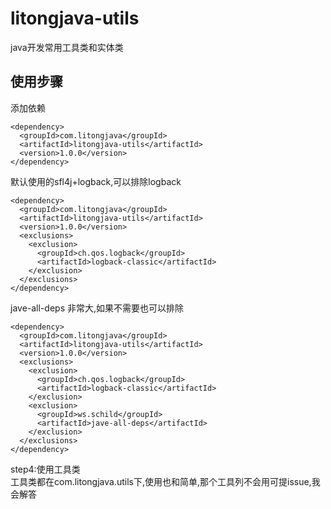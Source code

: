 # litongjava-utils

java开发常用工具类和实体类  

## 使用步骤

添加依赖
```
<dependency>
  <groupId>com.litongjava</groupId>
  <artifactId>litongjava-utils</artifactId>
  <version>1.0.0</version>
</dependency>
```
默认使用的sfl4j+logback,可以排除logback
```
<dependency>
  <groupId>com.litongjava</groupId>
  <artifactId>litongjava-utils</artifactId>
  <version>1.0.0</version>
  <exclusions>
    <exclusion>
      <groupId>ch.qos.logback</groupId>
      <artifactId>logback-classic</artifactId>
    </exclusion>
  </exclusions>
</dependency>
```
jave-all-deps 非常大,如果不需要也可以排除
```
<dependency>
  <groupId>com.litongjava</groupId>
  <artifactId>litongjava-utils</artifactId>
  <version>1.0.0</version>
  <exclusions>
    <exclusion>
      <groupId>ch.qos.logback</groupId>
      <artifactId>logback-classic</artifactId>
    </exclusion>
    <exclusion>
      <groupId>ws.schild</groupId>
      <artifactId>jave-all-deps</artifactId>
    </exclusion>
  </exclusions>
</dependency>
```

step4:使用工具类  
工具类都在com.litongjava.utils下,使用也和简单,那个工具列不会用可提issue,我会解答